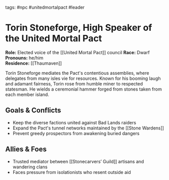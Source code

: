tags: #npc #unitedmortalpact #leader

# Torin Stoneforge, High Speaker of the United Mortal Pact

**Role:** Elected voice of the [[United Mortal Pact]] council
**Race:** Dwarf  
**Pronouns:** he/him  
**Residence:** [[Thaumaven]]

Torin Stoneforge mediates the Pact's contentious assemblies, where delegates from many isles vie for resources. Known for his booming laugh and adamant fairness, Torin rose from humble miner to respected statesman. He wields a ceremonial hammer forged from stones taken from each member island.

## Goals & Conflicts
- Keep the diverse factions united against Bad Lands raiders
- Expand the Pact's tunnel networks maintained by the [[Stone Wardens]]
- Prevent greedy prospectors from awakening buried dangers

## Allies & Foes
- Trusted mediator between [[Stonecarvers’ Guild]] artisans and wandering clans
- Faces pressure from isolationists who resent outside aid

